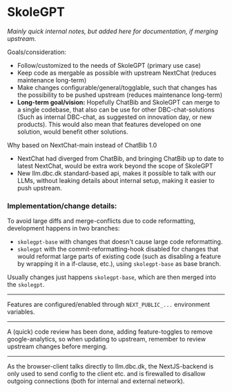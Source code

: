 # SkoleGPT

_Mainly quick internal notes, but added here for documentation, if merging upstream._

Goals/consideration:

- Follow/customized to the needs of SkoleGPT (primary use case)
- Keep code as mergable as possible with upstream NextChat (reduces maintenance long-term)
- Make changes configurable/general/togglable, such that changes has the possibility to be pushed upstream (reduces maintenance long-term)
- **Long-term goal/vision:** Hopefully ChatBib and SkoleGPT can merge to a single codebase, that also can be use for other DBC-chat-solutions (Such as internal DBC-chat, as suggested on innovation day, or new products). This would also mean that features developed on one solution, would benefit other solutions.

Why based on NextChat-main instead of ChatBib 1.0

- NextChat had diverged from ChatBib, and bringing ChatBib up to date to latest NextChat, would be extra work beyond the scope of SkoleGPT
- New llm.dbc.dk standard-based api, makes it possible to talk with our LLMs, without leaking details about internal setup, making it easier to push upstream. 


### Implementation/change details:

To avoid large diffs and merge-conflicts due to code reformatting, development happens in two branches:

- `skolegpt-base` with changes that doesn't cause large code reformatting.
- `skolegpt` with the commit-reformatting-hook disabled for changes that would reformat large parts of existing code (such as disabling a feature by wrapping it in a if-clause, etc.), using `skolegpt-base` as base branch.

Usually changes just happens `skolegpt-base`, which are then merged into the `skolegpt`.

---

Features are configured/enabled through `NEXT_PUBLIC_...` environment variables.

---

A (quick) code review has been done, adding feature-toggles to remove google-analytics, so when updating to upstream, remember to review upstream changes before merging.

---

As the browser-client talks directly to llm.dbc.dk, the NextJS-backend is only used to send config to the client etc. and is firewalled to disallow outgoing connections (both for internal and external network).